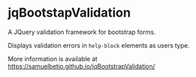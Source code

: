 jqBootstapValidation
====================

A JQuery validation framework for bootstrap forms.

Displays validation errors in `help-block` elements as users type.

More information is available at https://samuelbetio.github.io/jqBootstrapValidation/